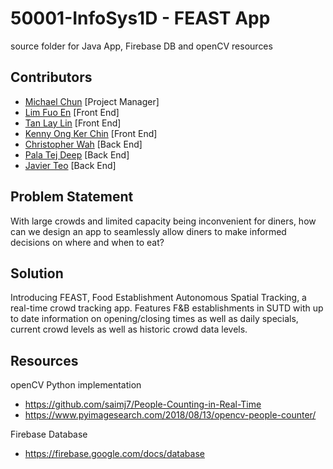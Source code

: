 # 50001-InfoSys1D - FEAST App
source folder for Java App, Firebase DB and openCV resources

## Contributors
 - [Michael Chun](https://github.com/mckp0) [Project Manager]
 - [Lim Fuo En](https://github.com/Fe-56) [Front End] 
 - [Tan Lay Lin](https://github.com/Lay-Lin) [Front End]
 - [Kenny Ong Ker Chin](https://github.com/cannotknee) [Front End]
 - [Christopher Wah](https://github.com/skerbos) [Back End]
 - [Pala Tej Deep](https://github.com/Tej-Deep) [Back End]
 - [Javier Teo](https://github.com/javiertzr01) [Back End]

## Problem Statement
With large crowds and limited capacity being inconvenient for diners, how can we design an app to seamlessly allow diners to make informed decisions on where and when to eat?

## Solution
Introducing FEAST, Food Establishment Autonomous Spatial Tracking, a real-time crowd tracking app. Features F&B establishments in SUTD with up to date information on opening/closing times as well as daily specials, current crowd levels as well as historic crowd data levels.

## Resources
openCV Python implementation 
- https://github.com/saimj7/People-Counting-in-Real-Time
- https://www.pyimagesearch.com/2018/08/13/opencv-people-counter/

Firebase Database
- https://firebase.google.com/docs/database
